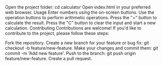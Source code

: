 Open the project folder: 
cd calculator
Open index.html in your preferred web browser.
Usage
Enter numbers using the on-screen buttons.
Use the operation buttons to perform arithmetic operations.
Press the "=" button to calculate the result.
Press the "C" button to clear the input and start a new calculation.
Contributing
Contributions are welcome! If you'd like to contribute to the project, please follow these steps:

Fork the repository.
Create a new branch for your feature or bug fix: git checkout -b feature/new-feature.
Make your changes and commit them: git commit -m 'Add new feature'.
Push to the branch: git push origin feature/new-feature.
Create a pull request.
